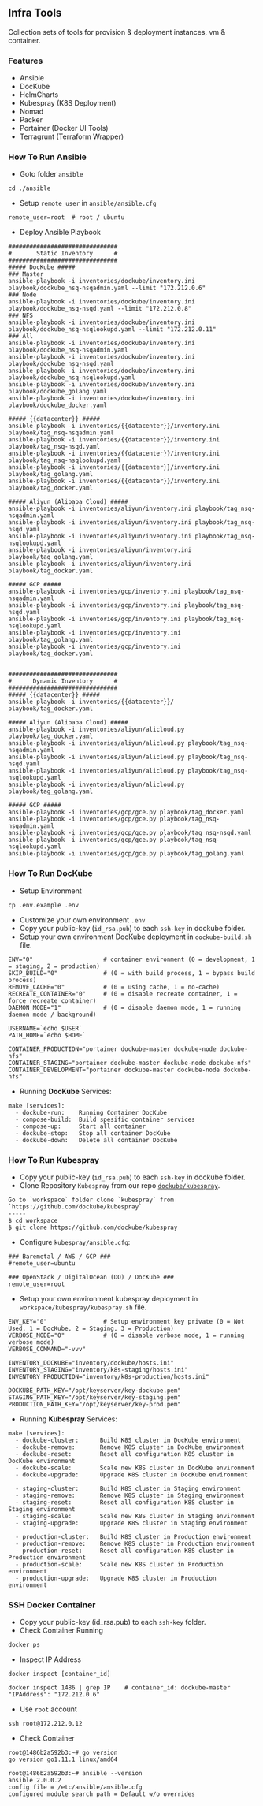 ## **Infra Tools**

Collection sets of tools for provision & deployment instances, vm & container.

### **Features**
* Ansible
* DocKube
* HelmCharts
* Kubespray (K8S Deployment)
* Nomad
* Packer
* Portainer (Docker UI Tools)
* Terragrunt (Terraform Wrapper)

### **How To Run Ansible**
* Goto folder `ansible`

```
cd ./ansible
```

* Setup `remote_user` in `ansible/ansible.cfg`

```
remote_user=root  # root / ubuntu
```

* Deploy Ansible Playbook

```
###############################
#       Static Inventory      #
###############################
##### DocKube #####
### Master
ansible-playbook -i inventories/dockube/inventory.ini playbook/dockube_nsq-nsqadmin.yaml --limit "172.212.0.6"
### Node
ansible-playbook -i inventories/dockube/inventory.ini playbook/dockube_nsq-nsqd.yaml --limit "172.212.0.8"
### NFS
ansible-playbook -i inventories/dockube/inventory.ini playbook/dockube_nsq-nsqlookupd.yaml --limit "172.212.0.11"
### All
ansible-playbook -i inventories/dockube/inventory.ini playbook/dockube_nsq-nsqadmin.yaml
ansible-playbook -i inventories/dockube/inventory.ini playbook/dockube_nsq-nsqd.yaml
ansible-playbook -i inventories/dockube/inventory.ini playbook/dockube_nsq-nsqlookupd.yaml
ansible-playbook -i inventories/dockube/inventory.ini playbook/dockube_golang.yaml
ansible-playbook -i inventories/dockube/inventory.ini playbook/dockube_docker.yaml

##### {{datacenter}} #####
ansible-playbook -i inventories/{{datacenter}}/inventory.ini playbook/tag_nsq-nsqadmin.yaml
ansible-playbook -i inventories/{{datacenter}}/inventory.ini playbook/tag_nsq-nsqd.yaml
ansible-playbook -i inventories/{{datacenter}}/inventory.ini playbook/tag_nsq-nsqlookupd.yaml
ansible-playbook -i inventories/{{datacenter}}/inventory.ini playbook/tag_golang.yaml
ansible-playbook -i inventories/{{datacenter}}/inventory.ini playbook/tag_docker.yaml

##### Aliyun (Alibaba Cloud) #####
ansible-playbook -i inventories/aliyun/inventory.ini playbook/tag_nsq-nsqadmin.yaml
ansible-playbook -i inventories/aliyun/inventory.ini playbook/tag_nsq-nsqd.yaml
ansible-playbook -i inventories/aliyun/inventory.ini playbook/tag_nsq-nsqlookupd.yaml
ansible-playbook -i inventories/aliyun/inventory.ini playbook/tag_golang.yaml
ansible-playbook -i inventories/aliyun/inventory.ini playbook/tag_docker.yaml

##### GCP #####
ansible-playbook -i inventories/gcp/inventory.ini playbook/tag_nsq-nsqadmin.yaml
ansible-playbook -i inventories/gcp/inventory.ini playbook/tag_nsq-nsqd.yaml
ansible-playbook -i inventories/gcp/inventory.ini playbook/tag_nsq-nsqlookupd.yaml
ansible-playbook -i inventories/gcp/inventory.ini playbook/tag_golang.yaml
ansible-playbook -i inventories/gcp/inventory.ini playbook/tag_docker.yaml


###############################
#      Dynamic Inventory      #
###############################
##### {{datacenter}} #####
ansible-playbook -i inventories/{{datacenter}}/ playbook/tag_docker.yaml

##### Aliyun (Alibaba Cloud) #####
ansible-playbook -i inventories/aliyun/alicloud.py playbook/tag_docker.yaml
ansible-playbook -i inventories/aliyun/alicloud.py playbook/tag_nsq-nsqadmin.yaml
ansible-playbook -i inventories/aliyun/alicloud.py playbook/tag_nsq-nsqd.yaml
ansible-playbook -i inventories/aliyun/alicloud.py playbook/tag_nsq-nsqlookupd.yaml
ansible-playbook -i inventories/aliyun/alicloud.py playbook/tag_golang.yaml

##### GCP #####
ansible-playbook -i inventories/gcp/gce.py playbook/tag_docker.yaml
ansible-playbook -i inventories/gcp/gce.py playbook/tag_nsq-nsqadmin.yaml
ansible-playbook -i inventories/gcp/gce.py playbook/tag_nsq-nsqd.yaml
ansible-playbook -i inventories/gcp/gce.py playbook/tag_nsq-nsqlookupd.yaml
ansible-playbook -i inventories/gcp/gce.py playbook/tag_golang.yaml
```

### **How To Run DocKube**
* Setup Environment

```
cp .env.example .env
```

* Customize your own environment `.env`
* Copy your public-key (`id_rsa.pub`) to each `ssh-key` in dockube folder.
* Setup your own environment DocKube deployment in `dockube-build.sh` file.

```
ENV="0"                    # container environment (0 = development, 1 = staging, 2 = production)
SKIP_BUILD="0"             # (0 = with build process, 1 = bypass build process)
REMOVE_CACHE="0"           # (0 = using cache, 1 = no-cache)
RECREATE_CONTAINER="0"     # (0 = disable recreate container, 1 = force recreate container)
DAEMON_MODE="1"            # (0 = disable daemon mode, 1 = running daemon mode / background)

USERNAME=`echo $USER`
PATH_HOME=`echo $HOME`

CONTAINER_PRODUCTION="portainer dockube-master dockube-node dockube-nfs"
CONTAINER_STAGING="portainer dockube-master dockube-node dockube-nfs"
CONTAINER_DEVELOPMENT="portainer dockube-master dockube-node dockube-nfs"
```

* Running **DocKube** Services:

```
make [services]:
  - dockube-run:    Running Container DocKube
  - compose-build:  Build spesific container services
  - compose-up:     Start all container
  - dockube-stop:   Stop all container DocKube
  - dockube-down:   Delete all container DocKube
```

### **How To Run Kubespray**
* Copy your public-key (`id_rsa.pub`) to each `ssh-key` in dockube folder.
* Clone Repository `Kubespray` from our repo [`dockube/kubespray`](https://github.com/dockube/kubespray).

```
Go to `workspace` folder clone `kubespray` from
`https://github.com/dockube/kubespray`
-----
$ cd workspace
$ git clone https://github.com/dockube/kubespray
```

* Configure `kubespray/ansible.cfg`:

```
### Baremetal / AWS / GCP ###
#remote_user=ubuntu

### OpenStack / DigitalOcean (DO) / DocKube ###
remote_user=root
```

* Setup your own environment kubespray deployment in `workspace/kubespray/kubespray.sh` file.

```
ENV_KEY="0"                # Setup environment key private (0 = Not Used, 1 = DocKube, 2 = Staging, 3 = Production)
VERBOSE_MODE="0"           # (0 = disable verbose mode, 1 = running verbose mode)
VERBOSE_COMMAND="-vvv"

INVENTORY_DOCKUBE="inventory/dockube/hosts.ini"
INVENTORY_STAGING="inventory/k8s-staging/hosts.ini"
INVENTORY_PRODUCTION="inventory/k8s-production/hosts.ini"

DOCKUBE_PATH_KEY="/opt/keyserver/key-dockube.pem"
STAGING_PATH_KEY="/opt/keyserver/key-staging.pem"
PRODUCTION_PATH_KEY="/opt/keyserver/key-prod.pem"
```

* Running **Kubespray** Services:

```
make [services]:
  - dockube-cluster:      Build K8S cluster in DocKube environment
  - dockube-remove:       Remove K8S cluster in DocKube environment
  - dockube-reset:        Reset all configuration K8S cluster in DocKube environment
  - dockube-scale:        Scale new K8S cluster in DocKube environment
  - dockube-upgrade:      Upgrade K8S cluster in DocKube environment

  - staging-cluster:      Build K8S cluster in Staging environment
  - staging-remove:       Remove K8S cluster in Staging environment
  - staging-reset:        Reset all configuration K8S cluster in Staging environment
  - staging-scale:        Scale new K8S cluster in Staging environment
  - staging-upgrade:      Upgrade K8S cluster in Staging environment

  - production-cluster:   Build K8S cluster in Production environment
  - production-remove:    Remove K8S cluster in Production environment
  - production-reset:     Reset all configuration K8S cluster in Production environment
  - production-scale:     Scale new K8S cluster in Production environment
  - production-upgrade:   Upgrade K8S cluster in Production environment
```

### **SSH Docker Container**
* Copy your public-key (id_rsa.pub) to each `ssh-key` folder.
* Check Container Running

```
docker ps
```

* Inspect IP Address

```
docker inspect [container_id]
-----
docker inspect 1486 | grep IP    # container_id: dockube-master
"IPAddress": "172.212.0.6"
```

* Use `root` account

```
ssh root@172.212.0.12
```

* Check Container

```
root@1486b2a592b3:~# go version
go version go1.11.1 linux/amd64

root@1486b2a592b3:~# ansible --version
ansible 2.0.0.2
config file = /etc/ansible/ansible.cfg
configured module search path = Default w/o overrides
```
